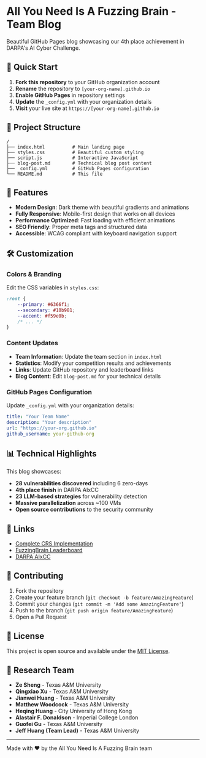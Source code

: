 # All You Need Is A Fuzzing Brain - Team Blog

Beautiful GitHub Pages blog showcasing our 4th place achievement in DARPA's AI Cyber Challenge.

## 🚀 Quick Start

1. **Fork this repository** to your GitHub organization account
2. **Rename** the repository to `[your-org-name].github.io` 
3. **Enable GitHub Pages** in repository settings
4. **Update** the `_config.yml` with your organization details
5. **Visit** your live site at `https://[your-org-name].github.io`

## 📁 Project Structure

```
/
├── index.html          # Main landing page
├── styles.css          # Beautiful custom styling
├── script.js           # Interactive JavaScript
├── blog-post.md        # Technical blog post content
├── _config.yml         # GitHub Pages configuration
└── README.md           # This file
```

## 🎨 Features

- **Modern Design**: Dark theme with beautiful gradients and animations
- **Fully Responsive**: Mobile-first design that works on all devices
- **Performance Optimized**: Fast loading with efficient animations
- **SEO Friendly**: Proper meta tags and structured data
- **Accessible**: WCAG compliant with keyboard navigation support

## 🛠 Customization

### Colors & Branding
Edit the CSS variables in `styles.css`:
```css
:root {
    --primary: #6366f1;
    --secondary: #10b981;
    --accent: #f59e0b;
    /* ... */
}
```

### Content Updates
- **Team Information**: Update the team section in `index.html`
- **Statistics**: Modify your competition results and achievements
- **Links**: Update GitHub repository and leaderboard links
- **Blog Content**: Edit `blog-post.md` for your technical details

### GitHub Pages Configuration
Update `_config.yml` with your organization details:
```yaml
title: "Your Team Name"
description: "Your description"
url: "https://your-org.github.io"
github_username: your-github-org
```

## 📊 Technical Highlights

This blog showcases:
- **28 vulnerabilities discovered** including 6 zero-days
- **4th place finish** in DARPA AIxCC
- **23 LLM-based strategies** for vulnerability detection
- **Massive parallelization** across ~100 VMs
- **Open source contributions** to the security community

## 🔗 Links

- [Complete CRS Implementation](https://github.com/o2lab/afc-crs-all-you-need-is-a-fuzzing-brain)
- [FuzzingBrain Leaderboard](https://o2lab.github.io/FuzzingBrain-Leaderboard)
- [DARPA AIxCC](https://aicyberchallenge.com/)

## 🤝 Contributing

1. Fork the repository
2. Create your feature branch (`git checkout -b feature/AmazingFeature`)
3. Commit your changes (`git commit -m 'Add some AmazingFeature'`)
4. Push to the branch (`git push origin feature/AmazingFeature`)
5. Open a Pull Request

## 📝 License

This project is open source and available under the [MIT License](LICENSE).

## 👥 Research Team

- **Ze Sheng** - Texas A&M University  
- **Qingxiao Xu** - Texas A&M University
- **Jianwei Huang** - Texas A&M University
- **Matthew Woodcock** - Texas A&M University
- **Heqing Huang** - City University of Hong Kong
- **Alastair F. Donaldson** - Imperial College London
- **Guofei Gu** - Texas A&M University
- **Jeff Huang (Team Lead)** - Texas A&M University
---

Made with ❤️ by the All You Need Is A Fuzzing Brain team